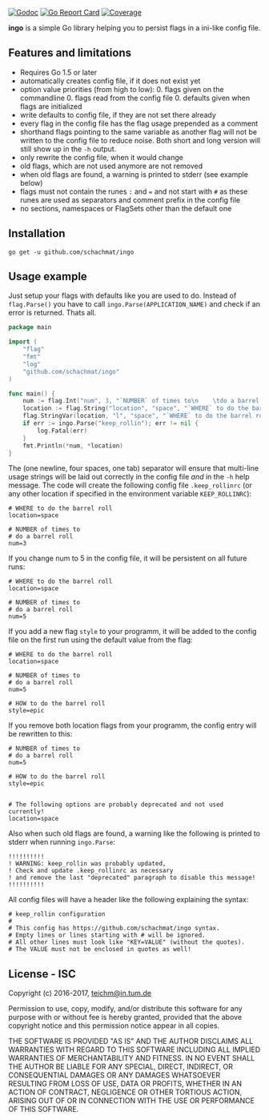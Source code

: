 [![Godoc](https://img.shields.io/badge/godoc-reference-blue.svg)](https://godoc.org/github.com/schachmat/ingo)
[![Go Report Card](https://goreportcard.com/badge/schachmat/ingo)](https://goreportcard.com/report/schachmat/ingo)
[![Coverage](https://gocover.io/_badge/github.com/schachmat/ingo)](https://gocover.io/github.com/schachmat/ingo)

**ingo** is a simple Go library helping you to persist flags in a ini-like config
file.

## Features and limitations

* Requires Go 1.5 or later
* automatically creates config file, if it does not exist yet
* option value priorities (from high to low):
  0. flags given on the commandline
  0. flags read from the config file
  0. defaults given when flags are initialized
* write defaults to config file, if they are not set there already
* every flag in the config file has the flag usage prepended as a comment
* shorthand flags pointing to the same variable as another flag will not be
  written to the config file to reduce noise. Both short and long version will
  still show up in the `-h` output.
* only rewrite the config file, when it would change
* old flags, which are not used anymore are not removed
* when old flags are found, a warning is printed to stderr (see example below)
* flags must not contain the runes `:` and `=` and not start with `#` as these
  runes are used as separators and comment prefix in the config file
* no sections, namespaces or FlagSets other than the default one

## Installation

```shell
go get -u github.com/schachmat/ingo
```

## Usage example

Just setup your flags with defaults like you are used to do. Instead of
`flag.Parse()` you have to call `ingo.Parse(APPLICATION_NAME)` and check if an
error is returned. Thats all.

```go
package main

import (
	"flag"
	"fmt"
	"log"
	"github.com/schachmat/ingo"
)

func main() {
	num := flag.Int("num", 3, "`NUMBER` of times to\n    \tdo a barrel roll")
	location := flag.String("location", "space", "`WHERE` to do the barrel roll")
	flag.StringVar(location, "l", "space", "`WHERE` to do the barrel roll (shorthand)")
	if err := ingo.Parse("keep_rollin"); err != nil {
		log.Fatal(err)
	}
	fmt.Println(*num, *location)
}
```

The (one newline, four spaces, one tab) separator will ensure that multi-line
usage strings will be laid out correctly in the config file *and* in the `-h`
help message. The code will create the following config file `.keep_rollinrc`
(or any other location if specified in the environment variable
`KEEP_ROLLINRC`):

```shell
# WHERE to do the barrel roll
location=space

# NUMBER of times to
# do a barrel roll
num=3
```

If you change num to 5 in the config file, it will be persistent on all future
runs:

```shell
# WHERE to do the barrel roll
location=space

# NUMBER of times to
# do a barrel roll
num=5
```

If you add a new flag `style` to your programm, it will be added to the config
file on the first run using the default value from the flag:

```shell
# WHERE to do the barrel roll
location=space

# NUMBER of times to
# do a barrel roll
num=5

# HOW to do the barrel roll
style=epic
```

If you remove both location flags from your programm, the config entry will be
rewritten to this:

```shell
# NUMBER of times to
# do a barrel roll
num=5

# HOW to do the barrel roll
style=epic


# The following options are probably deprecated and not used currently!
location=space
```

Also when such old flags are found, a warning like the following is printed to
stderr when running `ingo.Parse`:

```shell
!!!!!!!!!!
! WARNING: keep_rollin was probably updated,
! Check and update .keep_rollinrc as necessary
! and remove the last "deprecated" paragraph to disable this message!
!!!!!!!!!!
```

All config files will have a header like the following explaining the syntax:

```shell
# keep_rollin configuration
#
# This config has https://github.com/schachmat/ingo syntax.
# Empty lines or lines starting with # will be ignored.
# All other lines must look like "KEY=VALUE" (without the quotes).
# The VALUE must not be enclosed in quotes as well!
```

## License - ISC

Copyright (c) 2016-2017,  <teichm@in.tum.de>

Permission to use, copy, modify, and/or distribute this software for any purpose
with or without fee is hereby granted, provided that the above copyright notice
and this permission notice appear in all copies.

THE SOFTWARE IS PROVIDED "AS IS" AND THE AUTHOR DISCLAIMS ALL WARRANTIES WITH
REGARD TO THIS SOFTWARE INCLUDING ALL IMPLIED WARRANTIES OF MERCHANTABILITY AND
FITNESS. IN NO EVENT SHALL THE AUTHOR BE LIABLE FOR ANY SPECIAL, DIRECT,
INDIRECT, OR CONSEQUENTIAL DAMAGES OR ANY DAMAGES WHATSOEVER RESULTING FROM LOSS
OF USE, DATA OR PROFITS, WHETHER IN AN ACTION OF CONTRACT, NEGLIGENCE OR OTHER
TORTIOUS ACTION, ARISING OUT OF OR IN CONNECTION WITH THE USE OR PERFORMANCE OF
THIS SOFTWARE.
